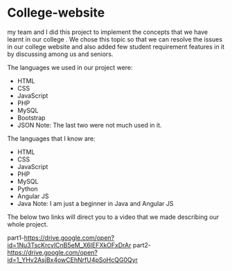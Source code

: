 # College-website

my team and I did this project to implement the concepts that we have learnt in our college . We chose this topic so that we can resolve the issues in our college website and also added few student requirement features in it by discussing among us and seniors.

The languages we used in our project were:
 *  HTML
 *  CSS
 *  JavaScript
 *  PHP
 *  MySQL
 *  Bootstrap   
 *  JSON
Note: The last two were not much used in it.

The languages that I know are:
 *  HTML
 *  CSS
 *  JavaScript
 *  PHP
 *  MySQL
 *  Python
 *  Angular JS
 *  Java
Note: I am just a beginner in Java and Angular JS



The below two links will direct you to a video that we made describing our whole project. 

part1-https://drive.google.com/open?id=1Nu3TscKrcvlCnB5eM_X6IEFXkOFxDrAr
part2-https://drive.google.com/open?id=1_YHv2AsjBx4owCEhNrfU4pSoHcQG0Qyr


